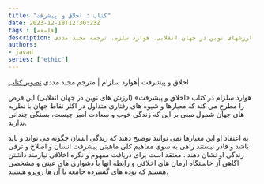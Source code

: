```yaml
---
title: "کتاب : اخلاق و پیشرفت"
date: 2023-12-18T12:30:23Z
tags : [فلسفه]
description: اخلاق و پیشرفت، ارزشهای نوین در جهان انقلابی. هوارد سلزم. ترجمه مجید مددی
authors:
- javad
series: ['ethic']
---
```


اخلاق و پیشرفت |هوارد سلزام | مترجم مجید مددی [تصویر کتاب](book/img/ethic.jpg/)

هوارد سلزام در کتاب «اخلاق و پیشرفت» (ارزش های نوین در جهان انقلابی) این فرض را مطرح می کند که معیارها و شیوه های رفتاری متداول در اکثر نقاط جهان با نظریه های جهان شمول مبنی بر این که زندگی خوب و سعادت آمیز چیست، بستگی چندانی ندارند.

به اعتقاد او این معیارها نمی توانند توضیح دهند که زندگی انسان چگونه می تواند و باید باشد و قادر نیستند راهی به سوی مفاهیم کلی ماهیتی پیشرفت انسان و اصلاح و ترقی زندگی او نشان دهند . معتقد است برای دریافت مفهوم و نگره اخلاقی نیازمند داشتن آگاهی از خاستگاه آرمان های اخلاقی و رابطه آنها با دشواری های عینی و مشخصی هستیم که توده های گسترده جامعه با آن ها روبرو هستند.

